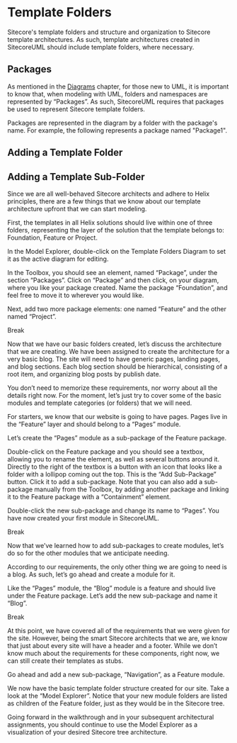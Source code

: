 # Template Folders

Sitecore's template folders and structure and organization to Sitecore template architectures. As such, template architectures created in SitecoreUML should include template folders, where necessary.

## Packages

As mentioned in the [Diagrams](/guide/diagrams.md) chapter, for those new to UML, it is important to know that, when modeling with UML, folders and namespaces are represented by “Packages”. As such, SitecoreUML requires that packages be used to represent Sitecore template folders.

Packages are represented in the diagram by a folder with the package's name. For example, the following represents a package named "Package1". 

## Adding a Template Folder

## Adding a Template Sub-Folder

Since we are all well-behaved Sitecore architects and adhere to Helix principles, there are a few things that we know about our template architecture upfront that we can start modeling.

First, the templates in all Helix solutions should live within one of three folders, representing the layer of the solution that the template belongs to: Foundation, Feature or Project.

In the Model Explorer, double-click on the Template Folders Diagram to set it as the active diagram for editing.

In the Toolbox, you should see an element, named “Package”, under the section “Packages”.  Click on “Package” and then click, on your diagram, where you like your package created. Name the package “Foundation”, and feel free to move it to wherever you would like.

Next, add two more package elements: one named “Feature” and the other named “Project”.

Break

Now that we have our basic folders created, let’s discuss the architecture that we are creating. We have been assigned to create the architecture for a very basic blog. The site will need to have generic pages, landing pages, and blog sections. Each blog section should be hierarchical, consisting of a root item, and organizing blog posts by publish date.

You don’t need to memorize these requirements, nor worry about all the details right now. For the moment, let’s just try to cover some of the basic modules and template categories \(or folders\) that we will need.

For starters, we know that our website is going to have pages. Pages live in the “Feature” layer and should belong to a “Pages” module.

Let’s create the “Pages” module as a sub-package of the Feature package.

Double-click on the Feature package and you should see a textbox, allowing you to rename the element, as well as several buttons around it. Directly to the right of the textbox is a button with an icon that looks like a folder with a lollipop coming out the top. This is the “Add Sub-Package” button. Click it to add a sub-package. Note that you can also add a sub-package manually from the Toolbox, by adding another package and linking it to the Feature package with a “Containment” element.

Double-click the new sub-package and change its name to “Pages”. You have now created your first module in SitecoreUML.

Break

Now that we’ve learned how to add sub-packages to create modules, let’s do so for the other modules that we anticipate needing.

According to our requirements, the only other thing we are going to need is a blog. As such, let’s go ahead and create a module for it.

Like the “Pages” module, the “Blog” module is a feature and should live under the Feature package. Let’s add the new sub-package and name it “Blog”.

Break

At this point, we have covered all of the requirements that we were given for the site. However, being the smart Sitecore architects that we are, we know that just about every site will have a header and a footer. While we don’t know much about the requirements for these components, right now, we can still create their templates as stubs.

Go ahead and add a new sub-package, “Navigation”, as a Feature module.

We now have the basic template folder structure created for our site. Take a look at the “Model Explorer”. Notice that your new module folders are listed as children of the Feature folder, just as they would be in the Sitecore tree.

Going forward in the walkthrough and in your subsequent architectural assignments, you should continue to use the Model Explorer as a visualization of your desired Sitecore tree architecture.

